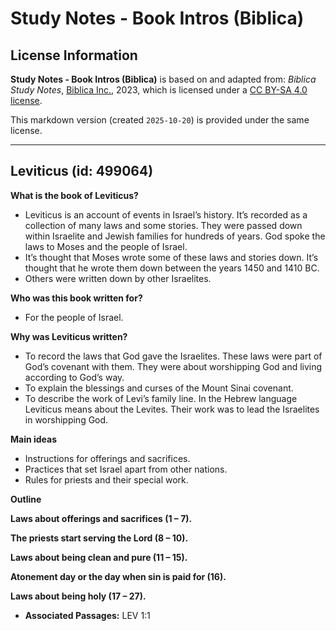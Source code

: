 # Study Notes - Book Intros (Biblica)

## License Information

**Study Notes - Book Intros (Biblica)** is based on and adapted from: _Biblica Study Notes_, [Biblica Inc.](https://www.biblica.com/), 2023, which is licensed under a [CC BY-SA 4.0 license](https://creativecommons.org/licenses/by-sa/4.0/legalcode.en).

This markdown version (created `2025-10-20`) is provided under the same license.



--------------------------------

## Leviticus (id: 499064)

**What is the book of Leviticus?**

* Leviticus is an account of events in Israel’s history. It’s recorded as a collection of many laws and some stories. They were passed down within Israelite and Jewish families for hundreds of years. God spoke the laws to Moses and the people of Israel.
* It’s thought that Moses wrote some of these laws and stories down. It’s thought that he wrote them down between the years 1450 and 1410 BC.
* Others were written down by other Israelites.

**Who was this book written for?**

* For the people of Israel.

**Why was Leviticus written?**

* To record the laws that God gave the Israelites. These laws were part of God’s covenant with them. They were about worshipping God and living according to God’s way.
* To explain the blessings and curses of the Mount Sinai covenant.
* To describe the work of Levi’s family line. In the Hebrew language Leviticus means about the Levites. Their work was to lead the Israelites in worshipping God.

**Main ideas**

* Instructions for offerings and sacrifices.
* Practices that set Israel apart from other nations.
* Rules for priests and their special work.

**Outline**

**Laws about offerings and sacrifices (1 – 7\).**

**The priests start serving the Lord (8 – 10\).**

**Laws about being clean and pure (11 – 15\).**

**Atonement day or the day when sin is paid for (16\).**

**Laws about being holy (17 – 27\).**

* **Associated Passages:** LEV 1:1

